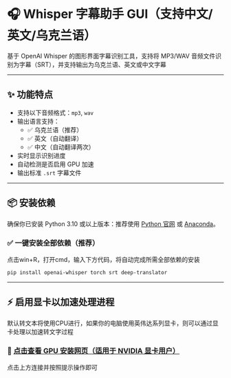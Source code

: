 # 🎧 Whisper 字幕助手 GUI（支持中文/英文/乌克兰语）

基于 OpenAI Whisper 的图形界面字幕识别工具，支持将 MP3/WAV 音频文件识别为字幕（SRT），并支持输出为乌克兰语、英文或中文字幕

---

## ✨ 功能特点

- 支持以下音频格式：`mp3`, `wav`
- 输出语言支持：
  - ✅ 乌克兰语（推荐）
  - ✅ 英文（自动翻译）
  - ✅ 中文（自动翻译两次）
- 实时显示识别进度
- 自动检测是否启用 GPU 加速
- 输出标准 `.srt` 字幕文件

---

## 📦 安装依赖

确保你已安装 Python 3.10 或以上版本：推荐使用 [Python 官网](https://www.python.org/downloads/) 或 [Anaconda](https://www.anaconda.com/)。

### ✅ 一键安装全部依赖（推荐）

点击win+R，打开cmd，输入下方代码，将自动完成所需全部依赖的安装

```bash
pip install openai-whisper torch srt deep-translator
```

---

## ⚡ 启用显卡以加速处理进程

默认转文本将使用CPU进行，如果你的电脑使用英伟达系列显卡，则可以通过显卡处理以加速转文字过程

### 📄 [点击查看 GPU 安装网页（适用于 NVIDIA 显卡用户）](https://csfs64.github.io/CSFS_subtitle-tool/gpu_setup_guide.html)

点击上方连接并按照提示操作即可




